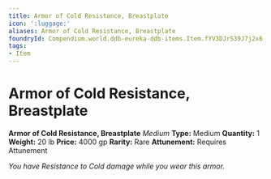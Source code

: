 ```yaml
---
title: Armor of Cold Resistance, Breastplate
icon: ':luggage:'
aliases: Armor of Cold Resistance, Breastplate
foundryId: Compendium.world.ddb-eureka-ddb-items.Item.fYV3DJrS39J7j2x6
tags:
- Item
---
```


# Armor of Cold Resistance, Breastplate

**Armor of Cold Resistance, Breastplate**
_Medium_
**Type:** Medium
**Quantity:** 1
**Weight:** 20 lb
**Price:** 4000 gp
**Rarity:** Rare
**Attunement:** Requires Attunement

*You have Resistance to Cold damage while you wear this armor.*